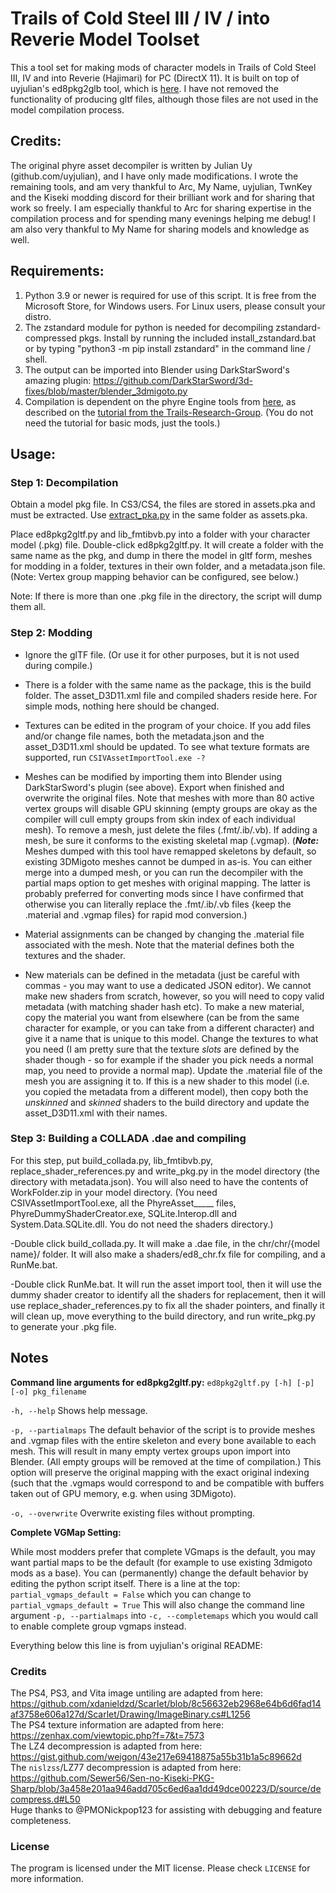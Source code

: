 # Trails of Cold Steel III / IV / into Reverie Model Toolset

This a tool set for making mods of character models in Trails of Cold Steel III, IV and into Reverie (Hajimari) for PC (DirectX 11).  It is built on top of uyjulian's ed8pkg2glb tool, which is [here](https://github.com/uyjulian/ed8pkg2glb).  I have not removed the functionality of producing gltf files, although those files are not used in the model compilation process.

## Credits:
The original phyre asset decompiler is written by Julian Uy (github.com/uyjulian), and I have only made modifications.  I wrote the remaining tools, and am very thankful to Arc, My Name, uyjulian, TwnKey and the Kiseki modding discord for their brilliant work and for sharing that work so freely.  I am especially thankful to Arc for sharing expertise in the compilation process and for spending many evenings helping me debug!  I am also very thankful to My Name for sharing models and knowledge as well.

## Requirements:
1. Python 3.9 or newer is required for use of this script.  It is free from the Microsoft Store, for Windows users.  For Linux users, please consult your distro.
2. The zstandard module for python is needed for decompiling zstandard-compressed pkgs.  Install by running the included install_zstandard.bat or by typing "python3 -m pip install  zstandard" in the command line / shell.
3. The output can be imported into Blender using DarkStarSword's amazing plugin: https://github.com/DarkStarSword/3d-fixes/blob/master/blender_3dmigoto.py
4. Compilation is dependent on the phyre Engine tools from [here](https://github.com/Trails-Research-Group/Doc/releases/download/v0.0/WorkFolder.zip), as described on the [tutorial from the Trails-Research-Group](https://github.com/Trails-Research-Group/Doc/wiki/How-to:-Import-custom-models-to-Cold-Steel-IV).  (You do not need the tutorial for basic mods, just the tools.)

## Usage:

### Step 1: Decompilation
Obtain a model pkg file.  In CS3/CS4, the files are stored in assets.pka and must be extracted.  Use [extract_pka.py](https://github.com/eArmada8/unpackpka) in the same folder as assets.pka.

Place ed8pkg2gltf.py and lib_fmtibvb.py into a folder with your character model (.pkg) file.  Double-click ed8pkg2gltf.py.  It will create a folder with the same name as the pkg, and dump in there the model in gltf form, meshes for modding in a folder, textures in their own folder, and a metadata.json file.  (Note: Vertex group mapping behavior can be configured, see below.)

Note: If there is more than one .pkg file in the directory, the script will dump them all.

### Step 2: Modding

- Ignore the glTF file.  (Or use it for other purposes, but it is not used during compile.)

- There is a folder with the same name as the package, this is the build folder.  The asset_D3D11.xml file and compiled shaders reside here.  For simple mods, nothing here should be changed.

- Textures can be edited in the program of your choice.  If you add files and/or change file names, both the metadata.json and the asset_D3D11.xml should be updated.  To see what texture formats are supported, run ```CSIVAssetImportTool.exe -?```

- Meshes can be modified by importing them into Blender using DarkStarSword's plugin (see above).  Export when finished and overwrite the original files.  Note that meshes with more than 80 active vertex groups will disable GPU skinning (empty groups are okay as the compiler will cull empty groups from skin index of each individual mesh).  To remove a mesh, just delete the files (.fmt/.ib/.vb).  If adding a mesh, be sure it conforms to the existing skeletal map (.vgmap).  (***Note:*** Meshes dumped with this tool have remapped skeletons by default, so existing 3DMigoto meshes cannot be dumped in as-is.  You can either merge into a dumped mesh, or you can run the decompiler with the partial maps option to get meshes with original mapping.  The latter is probably preferred for converting mods since I have confirmed that otherwise you can literally replace the .fmt/.ib/.vb files {keep the .material and .vgmap files} for rapid mod conversion.)

- Material assignments can be changed by changing the .material file associated with the mesh.  Note that the material defines both the textures and the shader.

- New materials can be defined in the metadata (just be careful with commas - you may want to use a dedicated JSON editor).  We cannot make new shaders from scratch, however, so you will need to copy valid metadata (with matching shader hash etc).  To make a new material, copy the material you want from elsewhere (can be from the same character for example, or you can take from a different character) and give it a name that is unique to this model.  Change the textures to what you need (I am pretty sure that the texture *slots* are defined by the shader though - so for example if the shader you pick needs a normal map, you need to provide a normal map).  Update the .material file of the mesh you are assigning it to.  If this is a new shader to this model (i.e. you copied the metadata from a different model), then copy both the *unskinned* and *skinned* shaders to the build directory and update the asset_D3D11.xml with their names.

### Step 3: Building a COLLADA .dae and compiling

For this step, put build_collada.py, lib_fmtibvb.py, replace_shader_references.py and write_pkg.py in the model directory (the directory with metadata.json).  You will also need to have the contents of WorkFolder.zip in your model directory.  (You need CSIVAssetImportTool.exe, all the PhyreAsset_____ files, PhyreDummyShaderCreator.exe, SQLite.Interop.dll and System.Data.SQLite.dll.  You do not need the shaders directory.)

-Double click build_collada.py.  It will make a .dae file, in the chr/chr/{model name}/ folder.  It will also make a shaders/ed8_chr.fx file for compiling, and a RunMe.bat.

-Double click RunMe.bat.  It will run the asset import tool, then it will use the dummy shader creator to identify all the shaders for replacement, then it will use replace_shader_references.py to fix all the shader pointers, and finally it will clean up, move everything to the build directory, and run write_pkg.py to generate your .pkg file.

## Notes

**Command line arguments for ed8pkg2gltf.py:**
`ed8pkg2gltf.py [-h] [-p] [-o] pkg_filename`

`-h, --help`
Shows help message.

`-p, --partialmaps`
The default behavior of the script is to provide meshes and .vgmap files with the entire skeleton and every bone available to each mesh.  This will result in many empty vertex groups upon import into Blender.  (All empty groups will be removed at the time of compilation.)  This option will preserve the original mapping with the exact original indexing (such that the .vgmaps would correspond to and be compatible with buffers taken out of GPU memory, e.g. when using 3DMigoto).

`-o, --overwrite`
Overwrite existing files without prompting.

**Complete VGMap Setting:**

While most modders prefer that complete VGmaps is the default, you may want partial maps to be the default (for example to use existing 3dmigoto mods as a base).  You can (permanently) change the default behavior by editing the python script itself.  There is a line at the top:
`partial_vgmaps_default = False`
which you can change to 
`partial_vgmaps_default = True`
This will also change the command line argument `-p, --partialmaps` into `-c, --completemaps` which you would call to enable complete group vgmaps instead.

Everything below this line is from uyjulian's original README:

### Credits

The PS4, PS3, and Vita image untiling are adapted from here: https://github.com/xdanieldzd/Scarlet/blob/8c56632eb2968e64b6d6fad14af3758e606a127d/Scarlet/Drawing/ImageBinary.cs#L1256  
The PS4 texture information are adapted from here: https://zenhax.com/viewtopic.php?f=7&t=7573  
The LZ4 decompression is adapted from here: https://gist.github.com/weigon/43e217e69418875a55b31b1a5c89662d  
The `nislzss`/LZ77 decompression is adapted from here: https://github.com/Sewer56/Sen-no-Kiseki-PKG-Sharp/blob/3a458e201aa946add705c6ed6aa1dd49dce00223/D/source/decompress.d#L50  
Huge thanks to @PMONickpop123 for assisting with debugging and feature completeness.

### License

The program is licensed under the MIT license. Please check `LICENSE` for more information.
